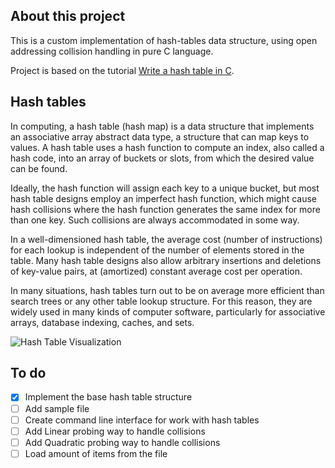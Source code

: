 ## About this project

This is a custom implementation of hash-tables data structure, using open addressing collision handling in pure C language.

Project is based on the tutorial [Write a hash table in C](https://github.com/jamesroutley/write-a-hash-table).

## Hash tables

In computing, a hash table (hash map) is a data structure that implements an associative array abstract data type, a structure that can map keys to values. A hash table uses a hash function to compute an index, also called a hash code, into an array of buckets or slots, from which the desired value can be found.

Ideally, the hash function will assign each key to a unique bucket, but most hash table designs employ an imperfect hash function, which might cause hash collisions where the hash function generates the same index for more than one key. Such collisions are always accommodated in some way.

In a well-dimensioned hash table, the average cost (number of instructions) for each lookup is independent of the number of elements stored in the table. Many hash table designs also allow arbitrary insertions and deletions of key-value pairs, at (amortized) constant average cost per operation.

In many situations, hash tables turn out to be on average more efficient than search trees or any other table lookup structure. For this reason, they are widely used in many kinds of computer software, particularly for associative arrays, database indexing, caches, and sets.

![Hash Table Visualization](https://upload.wikimedia.org/wikipedia/commons/thumb/7/7d/Hash_table_3_1_1_0_1_0_0_SP.svg/315px-Hash_table_3_1_1_0_1_0_0_SP.svg.png)

## To do

- [X] Implement the base hash table structure
- [ ] Add sample file
- [ ] Create command line interface for work with hash tables
- [ ] Add Linear probing way to handle collisions
- [ ] Add Quadratic probing way to handle collisions
- [ ] Load amount of items from the file
